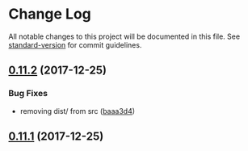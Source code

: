 # Change Log

All notable changes to this project will be documented in this file. See [standard-version](https://github.com/conventional-changelog/standard-version) for commit guidelines.

<a name="0.11.2"></a>
## [0.11.2](https://github.com/arminhammer/wolkenkratzer/compare/v0.12.0...v0.11.2) (2017-12-25)


### Bug Fixes

* removing dist/ from src ([baaa3d4](https://github.com/arminhammer/wolkenkratzer/commit/baaa3d4))



<a name="0.11.1"></a>

## [0.11.1](https://github.com/arminhammer/wolkenkratzer/compare/v0.11.0...v0.11.1) (2017-12-25)

